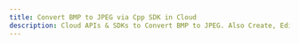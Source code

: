 ---title: Convert BMP to JPEG via Cpp SDK in Clouddescription: Cloud APIs & SDKs to Convert BMP to JPEG. Also Create, Edit & Render Microsoft Word & OpenOffice documents in the Cloud.---